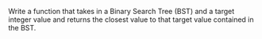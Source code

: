 Write a function that takes in a Binary Search Tree (BST) and a target integer
value and returns the closest value to that target value contained in the BST.
